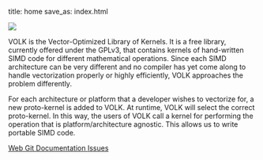 title: home
save_as: index.html

<div class="row"> 
  <img class="img-responsive center-block" src="theme/assets/volk.png"> 
</div> 
<div class="row text-center"> 
  <p> 
    VOLK is the Vector-Optimized Library of Kernels. It is a free library, 
    currently offered under the GPLv3, that contains kernels of hand-written SIMD 
    code for different mathematical operations. Since each SIMD architecture can be 
    very different and no compiler has yet come along to handle vectorization 
    properly or highly efficiently, VOLK approaches the problem differently. 
</p> 

  <p> 
  For each architecture or platform that a developer wishes to vectorize for, a
  new proto-kernel is added to VOLK. At runtime, VOLK will select the correct 
  proto-kernel. In this way, the users of VOLK call a kernel for performing the
  operation that is platform/architecture agnostic. This allows us to write 
  portable SIMD code. 
  </p> 
</div> 
<div class="row text-center"> 
    <a href="https://github.com/gnuradio/volk.git" class="btn btn-primary btn-large"> 
        <i class="fa fa-code-fork"></i> Web Git 
    </a> 
    <a href="doxygen/" class="btn btn-primary btn-large"> 
        <i class="fa fa-book"></i> Documentation 
    </a> 
    <a href="javascript:void(0)" class="btn btn-primary btn-large"> 
        <i class="fa fa-bug"></i> Issues 
    </a> 
</div>

